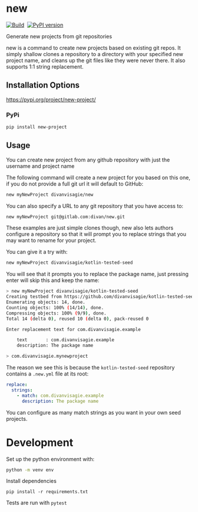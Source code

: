 # new
[![Build](https://github.com/divanvisagie/new/workflows/Python%20Package%20Tests/badge.svg?branch=main)](https://github.com/divanvisagie/new/actions?query=workflow%3A%22Python+Package+Tests%22)
&nbsp;[![PyPI version](https://img.shields.io/pypi/v/new-project.svg)](https://pypi.org/project/new-project/)

Generate new projects from git repositories

new is a command to create new projects based on existing git repos. It simply shallow clones a repository to a directory with your specified new project name, and cleans up the git files like they were never there. It also supports 1:1 string replacement.

## Installation Options

https://pypi.org/project/new-project/

### PyPi

```sh
pip install new-project
```

## Usage

You can create new project from any github repository with just the username and project name

The following command will create a new project for you based on this one, if you do not provide a full
git url it will default to GitHub:
```sh
new myNewProject divanvisagie/new
```

You can also specify a URL to any git repository that you have access to:
```sh
new myNewProject git@gitlab.com:divan/new.git
```

These examples are just simple clones though, new also lets authors configure a 
repository so that it will prompt you to replace strings that you may want to rename
for your project.

You can give it a try with:

```sh
new myNewProject divanvisagie/kotlin-tested-seed
```

You will see that it prompts you to replace the package name, just pressing enter will skip this and keep the name:

```sh
> new myNewProject divanvisagie/kotlin-tested-seed
Creating testbed from https://github.com/divanvisagie/kotlin-tested-seed.git 
Enumerating objects: 14, done.
Counting objects: 100% (14/14), done.
Compressing objects: 100% (9/9), done.
Total 14 (delta 0), reused 10 (delta 0), pack-reused 0

Enter replacement text for com.divanvisagie.example

    text       : com.divanvisagie.example
    description: The package name

> com.divanvisagie.mynewproject
```

The reason we see this is because the `kotlin-tested-seed` repository contains a `.new.yml` file at its root:

```yml
replace:
  strings:
    - match: com.divanvisagie.example
      description: The package name
```

You can configure as many match strings as you want in your own seed projects.



# Development

Set up the python environment with:

```sh
python -m venv env
```

Install dependencies
```
pip install -r requirements.txt
```

Tests are run with `pytest`
